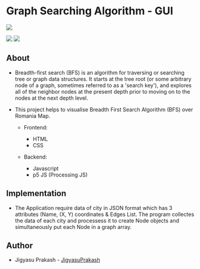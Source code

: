 # Graph Searching Algorithm - GUI

![](https://img.shields.io/badge/Made%20with-VS%20Code-brightgreen?style=for-the-badge&logo=appveyor)

![](https://img.shields.io/badge/Language-Javascript-brightgreen)
![](https://img.shields.io/badge/Framework-p5-brightgreen)

## About
- Breadth-first search (BFS) is an algorithm for traversing or searching tree or graph data structures. It starts at the tree root (or some arbitrary node of a graph, sometimes referred to as a 'search key'), and explores all of the neighbor nodes at the present depth prior to moving on to the nodes at the next depth level.
- This project helps to visualise Breadth First Search Algorithm (BFS) over Romania Map.

  - Frontend:
    - HTML
    - CSS

  - Backend:
    - Javascript
    - p5 JS (Processing JS)
 

## Implementation
- The Application require data of city in JSON format which has 3 attributes (Name, (X, Y) coordinates & Edges List. The program collectes the data of each city and processess it to create Node objects and simultaneously put each Node in a graph array.

## Author
- Jigyasu Prakash - [JigyasuPrakash](https://github.com/JigyasuPrakash)
